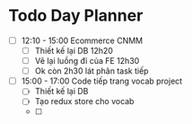 

# Todo Day Planner

- [ ] 12:10 - 15:00 Ecommerce CNMM
	- [ ] Thiết kế lại DB 12h20
	- [ ] Vẽ lại luồng đi của FE 12h30
	- [ ] Ok còn 2h30 lát phân task tiếp
- [ ] 15:00 - 17:00 Code tiếp trang vocab project
	- [ ] Thiết kế lại DB
	- [ ] Tạo redux store cho vocab 
	- [ ] 